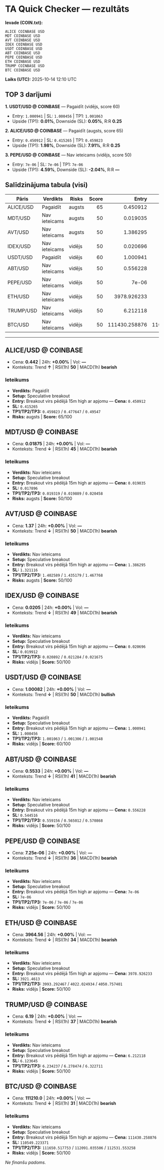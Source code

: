 # TA Quick Checker — rezultāts

**Ievade (COIN.txt):**
```
ALICE COINBASE USD
MDT COINBASE USD
AVT COINBASE USD
IDEX COINBASE USD
USDT COINBASE USD
ABT COINBASE USD
PEPE COINBASE USD
ETH COINBASE USD
TRUMP COINBASE USD
BTC COINBASE USD
```
**Laiks (UTC):** 2025-10-14 12:10 UTC

## TOP 3 darījumi
**1. USDT/USD @ COINBASE** — Pagaidīt (vidējs, score 60)
- Entry: `1.000941` | SL: `1.000456` | TP1: `1.001063`
- Upside (TP1): **0.01%**, Downside (SL): **0.05%**, R:R **0.25**

**2. ALICE/USD @ COINBASE** — Pagaidīt (augsts, score 65)
- Entry: `0.450912` | SL: `0.415265` | TP1: `0.459823`
- Upside (TP1): **1.98%**, Downside (SL): **7.91%**, R:R **0.25**

**3. PEPE/USD @ COINBASE** — Nav ieteicams (vidējs, score 50)
- Entry: `7e-06` | SL: `7e-06` | TP1: `7e-06`
- Upside (TP1): **4.59%**, Downside (SL): **-2.04%**, R:R **—**

## Salīdzinājuma tabula (visi)
| Pāris | Verdikts | Risks | Score | Entry | SL | TP1 | Upside% | Downside% | R:R | RSI(1h) | MACD | 24h% | Cena |
|---|---|---|---:|---:|---:|---:|---:|---:|---:|---:|---|---:|---:|
| ALICE/USD | Pagaidīt | augsts | 65 | 0.450912 | 0.415265 | 0.459823 | 1.98% | 7.91% | 0.25 | 50 | bearish | +0.00% | 0.442 |
| MDT/USD | Nav ieteicams | augsts | 50 | 0.019035 | 0.017896 | 0.019319 | 1.49% | 5.98% | 0.25 | 45 | bearish | +0.00% | 0.01875 |
| AVT/USD | Nav ieteicams | augsts | 50 | 1.386295 | 1.321116 | 1.402589 | 1.18% | 4.70% | 0.25 | 50 | bearish | +0.00% | 1.37 |
| IDEX/USD | Nav ieteicams | vidējs | 50 | 0.020696 | 0.019912 | 0.020892 | 0.95% | 3.79% | 0.25 | 49 | bearish | +0.00% | 0.0205 |
| USDT/USD | Pagaidīt | vidējs | 60 | 1.000941 | 1.000456 | 1.001063 | 0.01% | 0.05% | 0.25 | 50 | bullish | +0.00% | 1.00082 |
| ABT/USD | Nav ieteicams | vidējs | 50 | 0.556228 | 0.544516 | 0.559156 | 0.53% | 2.11% | 0.25 | 41 | bearish | +0.00% | 0.5533 |
| PEPE/USD | Nav ieteicams | vidējs | 50 | 7e-06 | 7e-06 | 7e-06 | 4.59% | -2.04% | — | 36 | bearish | +0.00% | 7.25e-06 |
| ETH/USD | Nav ieteicams | vidējs | 50 | 3978.926233 | 3921.4613 | 3993.292467 | 0.36% | 1.44% | 0.25 | 34 | bearish | +0.00% | 3964.56 |
| TRUMP/USD | Nav ieteicams | vidējs | 50 | 6.212118 | 6.123645 | 6.234237 | 0.36% | 1.42% | 0.25 | 37 | bearish | +0.00% | 6.19 |
| BTC/USD | Nav ieteicams | vidējs | 50 | 111430.258876 | 110549.223371 | 111650.517753 | 0.20% | 0.79% | 0.25 | 31 | bearish | +0.00% | 111210.0 |

---

## ALICE/USD @ COINBASE
- Cena: **0.442** | 24h: **+0.00%** | Vol: **—**
- Konteksts: Trend **↑** | RSI(1h) **50** | MACD(1h) **bearish**

### Ieteikums
- **Verdikts:** Pagaidīt
- **Setup:** Speculative breakout
- **Entry:** Breakout virs pēdējā 15m high ar apjomu  — **Cena:** `0.450912`
- **SL:** `0.415265`
- **TP1/TP2/TP3:** `0.459823` / `0.477647` / `0.49547`
- **Risks:** augsts | **Score:** 65/100

## MDT/USD @ COINBASE
- Cena: **0.01875** | 24h: **+0.00%** | Vol: **—**
- Konteksts: Trend **↓** | RSI(1h) **45** | MACD(1h) **bearish**

### Ieteikums
- **Verdikts:** Nav ieteicams
- **Setup:** Speculative breakout
- **Entry:** Breakout virs pēdējā 15m high ar apjomu  — **Cena:** `0.019035`
- **SL:** `0.017896`
- **TP1/TP2/TP3:** `0.019319` / `0.019889` / `0.020458`
- **Risks:** augsts | **Score:** 50/100

## AVT/USD @ COINBASE
- Cena: **1.37** | 24h: **+0.00%** | Vol: **—**
- Konteksts: Trend **↓** | RSI(1h) **50** | MACD(1h) **bearish**

### Ieteikums
- **Verdikts:** Nav ieteicams
- **Setup:** Speculative breakout
- **Entry:** Breakout virs pēdējā 15m high ar apjomu  — **Cena:** `1.386295`
- **SL:** `1.321116`
- **TP1/TP2/TP3:** `1.402589` / `1.435179` / `1.467768`
- **Risks:** augsts | **Score:** 50/100

## IDEX/USD @ COINBASE
- Cena: **0.0205** | 24h: **+0.00%** | Vol: **—**
- Konteksts: Trend **↓** | RSI(1h) **49** | MACD(1h) **bearish**

### Ieteikums
- **Verdikts:** Nav ieteicams
- **Setup:** Speculative breakout
- **Entry:** Breakout virs pēdējā 15m high ar apjomu  — **Cena:** `0.020696`
- **SL:** `0.019912`
- **TP1/TP2/TP3:** `0.020892` / `0.021284` / `0.021675`
- **Risks:** vidējs | **Score:** 50/100

## USDT/USD @ COINBASE
- Cena: **1.00082** | 24h: **+0.00%** | Vol: **—**
- Konteksts: Trend **↓** | RSI(1h) **50** | MACD(1h) **bullish**

### Ieteikums
- **Verdikts:** Pagaidīt
- **Setup:** Speculative breakout
- **Entry:** Breakout virs pēdējā 15m high ar apjomu  — **Cena:** `1.000941`
- **SL:** `1.000456`
- **TP1/TP2/TP3:** `1.001063` / `1.001306` / `1.001548`
- **Risks:** vidējs | **Score:** 60/100

## ABT/USD @ COINBASE
- Cena: **0.5533** | 24h: **+0.00%** | Vol: **—**
- Konteksts: Trend **↓** | RSI(1h) **41** | MACD(1h) **bearish**

### Ieteikums
- **Verdikts:** Nav ieteicams
- **Setup:** Speculative breakout
- **Entry:** Breakout virs pēdējā 15m high ar apjomu  — **Cena:** `0.556228`
- **SL:** `0.544516`
- **TP1/TP2/TP3:** `0.559156` / `0.565012` / `0.570868`
- **Risks:** vidējs | **Score:** 50/100

## PEPE/USD @ COINBASE
- Cena: **7.25e-06** | 24h: **+0.00%** | Vol: **—**
- Konteksts: Trend **↓** | RSI(1h) **36** | MACD(1h) **bearish**

### Ieteikums
- **Verdikts:** Nav ieteicams
- **Setup:** Speculative breakout
- **Entry:** Breakout virs pēdējā 15m high ar apjomu  — **Cena:** `7e-06`
- **SL:** `7e-06`
- **TP1/TP2/TP3:** `7e-06` / `7e-06` / `7e-06`
- **Risks:** vidējs | **Score:** 50/100

## ETH/USD @ COINBASE
- Cena: **3964.56** | 24h: **+0.00%** | Vol: **—**
- Konteksts: Trend **↓** | RSI(1h) **34** | MACD(1h) **bearish**

### Ieteikums
- **Verdikts:** Nav ieteicams
- **Setup:** Speculative breakout
- **Entry:** Breakout virs pēdējā 15m high ar apjomu  — **Cena:** `3978.926233`
- **SL:** `3921.4613`
- **TP1/TP2/TP3:** `3993.292467` / `4022.024934` / `4050.757401`
- **Risks:** vidējs | **Score:** 50/100

## TRUMP/USD @ COINBASE
- Cena: **6.19** | 24h: **+0.00%** | Vol: **—**
- Konteksts: Trend **↓** | RSI(1h) **37** | MACD(1h) **bearish**

### Ieteikums
- **Verdikts:** Nav ieteicams
- **Setup:** Speculative breakout
- **Entry:** Breakout virs pēdējā 15m high ar apjomu  — **Cena:** `6.212118`
- **SL:** `6.123645`
- **TP1/TP2/TP3:** `6.234237` / `6.278474` / `6.322711`
- **Risks:** vidējs | **Score:** 50/100

## BTC/USD @ COINBASE
- Cena: **111210.0** | 24h: **+0.00%** | Vol: **—**
- Konteksts: Trend **↓** | RSI(1h) **31** | MACD(1h) **bearish**

### Ieteikums
- **Verdikts:** Nav ieteicams
- **Setup:** Speculative breakout
- **Entry:** Breakout virs pēdējā 15m high ar apjomu  — **Cena:** `111430.258876`
- **SL:** `110549.223371`
- **TP1/TP2/TP3:** `111650.517753` / `112091.035506` / `112531.553258`
- **Risks:** vidējs | **Score:** 50/100

*Ne finanšu padoms.*
